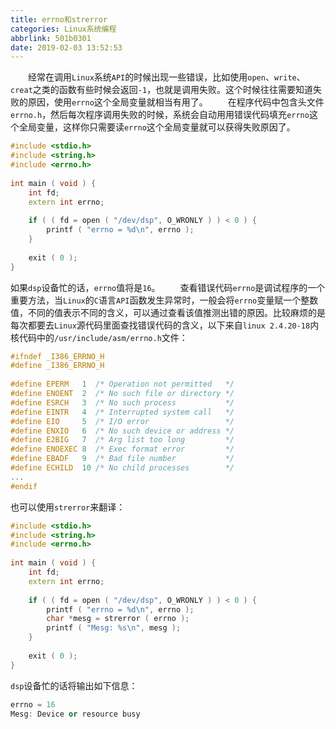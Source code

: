 ```yaml
---
title: errno和strerror
categories: Linux系统编程
abbrlink: 501b0301
date: 2019-02-03 13:52:53
---
```

&emsp;&emsp;经常在调用`Linux`系统`API`的时候出现一些错误，比如使用`open`、`write`、`creat`之类的函数有些时候会返回`-1`，也就是调用失败。这个时候往往需要知道失败的原因，使用`errno`这个全局变量就相当有用了。
&emsp;&emsp;在程序代码中包含头文件`errno.h`，然后每次程序调用失败的时候，系统会自动用用错误代码填充`errno`这个全局变量，这样你只需要读`errno`这个全局变量就可以获得失败原因了。

``` cpp
#include <stdio.h>
#include <string.h>
#include <errno.h>
​
int main ( void ) {
    int fd;
    extern int errno;
​
    if ( ( fd = open ( "/dev/dsp", O_WRONLY ) ) < 0 ) {
        printf ( "errno = %d\n", errno );
    }
​
    exit ( 0 );
}
```

如果`dsp`设备忙的话，`errno`值将是`16`。
&emsp;&emsp;查看错误代码`errno`是调试程序的一个重要方法，当`Linux`的`C`语言`API`函数发生异常时，一般会将`errno`变量赋一个整数值，不同的值表示不同的含义，可以通过查看该值推测出错的原因。比较麻烦的是每次都要去`Linux`源代码里面查找错误代码的含义，以下来自`linux 2.4.20-18`内核代码中的`/usr/include/asm/errno.h`文件：

``` cpp
#ifndef _I386_ERRNO_H
#define _I386_ERRNO_H
​
#define EPERM   1  /* Operation not permitted   */
#define ENOENT  2  /* No such file or directory */
#define ESRCH   3  /* No such process           */
#define EINTR   4  /* Interrupted system call   */
#define EIO     5  /* I/O error                 */
#define ENXIO   6  /* No such device or address */
#define E2BIG   7  /* Arg list too long         */
#define ENOEXEC 8  /* Exec format error         */
#define EBADF   9  /* Bad file number           */
#define ECHILD  10 /* No child processes        */
...​
#endif
```

也可以使用`strerror`来翻译：

``` cpp
#include <stdio.h>
#include <string.h>
#include <errno.h>
​
int main ( void ) {
    int fd;
    extern int errno;
​
    if ( ( fd = open ( "/dev/dsp", O_WRONLY ) ) < 0 ) {
        printf ( "errno = %d\n", errno );
        char *mesg = strerror ( errno );
        printf ( "Mesg: %s\n", mesg );
    }
​
    exit ( 0 );
}
```

`dsp`设备忙的话将输出如下信息：

``` cpp
errno = 16
Mesg: Device or resource busy
```